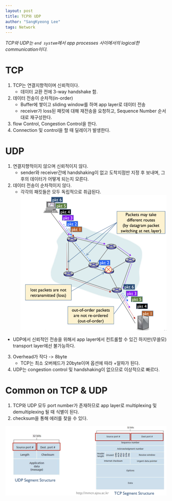 ```yaml
---
layout: post
title: TCP와 UDP
author: "SangKyeong Lee"
tags: Network
---
```


*TCP와 UDP는 `end system`에서 app processes 사이에서의 logical한 communication이다.*

# TCP

1. TCP는 연결지향적이며 신뢰적이다.
    - 데이터 교환 전에 3-way handshake 함.
2. 데이터 전송이 순차적(in-order)
    - Buffer에 쌓이고 sliding window를 하며 app layer로 데이터 전송
    - receiver가 loss된 패킷에 대해 재전송을 요청하고, Sequence Number 순서대로 재구성한다.
3. flow Control, Congestion Control을 한다.
4. Connection 및 control을 할 때 딜레이가 발생한다.


# UDP

1. 연결지향적이지 않으며 신뢰적이지 않다.
    - sender와 receiver간에 handshaking이 없고 도착지점만 지정 후 보내며, 그 후의 데이터가 어떻게 되는지 모른다.
2. 데이터 전송이 순차적이지 않다.
    - 각각의 패킷들은 모두 독립적으로 취급된다.
![1](/assets/network/tcp/01.png)
- UDP에서 신뢰적인 전송을 위해서 app layer에서 컨트롤할 수 있긴 하지만(무쓸모) transport layer에선 불가능하다.
3. Overhead가 작다 -> 8byte
    - TCP는 최소 오버헤드가 20byte이며 옵션에 따라 +알파가 된다.
4. UDP는 congestion control 및 handshaking이 없으므로 이상적으로 빠르다.

# Common on TCP & UDP
1. TCP와 UDP 모두 port number가 존재하므로 app layer로 multiplexing 및 demultiplexing 될 때 식별이 된다.
2. checksum을 통해 에러를 찾을 수 있다.

![2](/assets/network/tcp/02.png)